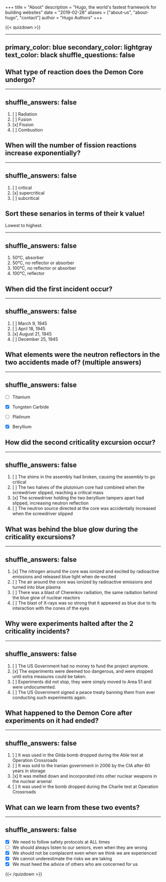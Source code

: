 +++
title = "Aboot"
description = "Hugo, the world's fastest framework for building websites"
date = "2019-02-28"
aliases = ["about-us", "about-hugo", "contact"]
author = "Hugo Authors"
+++

<script 
     src="https://cdn.jsdelivr.net/npm/quizdown@latest/public/build/quizdown.js">
  </script>
  <script 
      src="https://cdn.jsdelivr.net/npm/quizdown@latest/public/build/extensions/quizdownKatex.js">
  </script>
  <script 
      src="https://cdn.jsdelivr.net/npm/quizdown@latest/public/build/extensions/quizdownHighlight.js">
  </script>
  <script>quizdown.register(quizdownHighlight).register(quizdownKatex).init()</script> 


{{< quizdown >}}

---
primary_color: blue
secondary_color: lightgray
text_color: black
shuffle_questions: false
---

## What type of reaction does the Demon Core undergo?

---
shuffle_answers: false
---

1. [ ] Radiation
1. [ ] Fusion
1. [x] Fission
1. [ ] Combustion

## When will the number of fission reactions increase exponentially? 

---
shuffle_answers: false
---

1. [ ] critical
1. [x] supercritical
1. [ ] subcritical

## Sort these senarios in terms of their k value!
Lowest to highest.

---
shuffle_answers: false
---

1. 50°C,  absorber
2. 50°C,  no reflector or absorber
3. 100°C, no reflector or absorber
4. 100°C, reflector

## When did the first incident occur?

---
shuffle_answers: false
---

1. [ ] March 9, 1945
1. [ ] April 18, 1945
1. [x] August 21, 1945
1. [ ] December 25, 1945

## What elements were the neutron reflectors in the two accidents made of? (multiple answers)

---
shuffle_answers: false
---

- [ ] Titanium 
- [x] Tungsten Carbide
- [ ] Platinum
- [x] Beryllium


## How did the second criticality excursion occur?

---
shuffle_answers: false
---

1. [ ] The shims in the assembly had broken, causing the assembly to go critical
1. [ ] The two halves of the plutonium core had combined when the screwdriver slipped, reaching a critical mass
1. [x] The screwdriver holding the two beryllium tampers apart had slipped, increasing neutron reflection
1. [ ] The neutron source directed at the core was accidentally increased when the screwdriver slipped

## What was behind the blue glow during the criticality excursions?

---
shuffle_answers: false
---

1. [x] The nitrogen around the core was ionized and excited by radioactive emissions and released blue light when de-excited
1. [ ] The air around the core was ionized by radioactive emissions and turned into blue plasma
1. [ ] There was a blast of Cherenkov radiation, the same radiation behind the blue glow of nuclear reactors
1. [ ] The blast of X-rays was so strong that it appeared as blue due to its interaction with the cones of the eyes


## Why were experiments halted after the 2 criticality incidents?

---
shuffle_answers: false
---

1. [ ] The US Government had no money to fund the project anymore. 
1. [x] The experiments were deemed too dangerous, and were stopped until extra measures could be taken.
1. [ ] Experiments did not stop, they were simply moved to Area 51 and were undocumented.
1. [ ] The US Government signed a peace treaty banning them from ever conducting such experiments again.

## What happened to the Demon Core after experiments on it had ended?

---
shuffle_answers: false
---

1. [ ] It was used in the Gilda bomb dropped during the Able test at Operation Crossroads
1. [ ] It was sold to the Iranian government in 2006 by the CIA after 60 years in storage
1. [x] It was melted down and incorporated into other nuclear weapons in the nuclear arsenal
1. [ ] It was used in the bomb dropped during the Charlie test at Operation Crossroads

## What can we learn from these two events?

---
shuffle_answers: false
---

- [x] We need to follow safety protocols at ALL times
- [ ] We should always listen to our seniors, even when they are wrong
- [x] We should not be complacent even when we think we are experienced
- [x] We cannot underestimate the risks we are taking
- [x] We must heed the advice of others who are concerned for us

{{< /quizdown >}}
